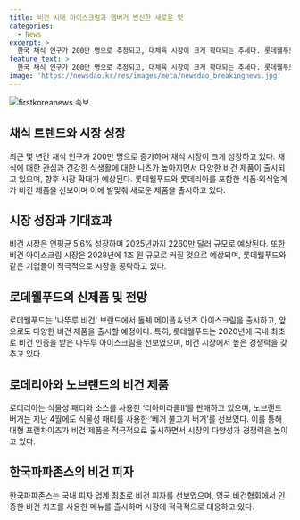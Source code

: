 ```yaml
---
title: 비건 시대 아이스크림과 햄버거 변신한 새로운 맛
categories:
  - News
excerpt: >
  한국 채식 인구가 200만 명으로 추정되고, 대체육 시장이 크게 확대되는 추세다. 롯데웰푸드는 비건 아이스크림의 글로벌 시장에서 경쟁력을 높이고, 다양한 제품을 선보일 예정이다. 롯데리아와 노브랜드 버거도 각각 비건 햄버거를 출시하여 관련 시장에 진출하고 있다. 뿐만 아니라, 한국파파존스는 비건 피자를 선보이며 비건 식품 시장의 다양성이 확대되고 있다. 이에 따라 채식 인구와 건강식품 시장의 성장이 함께 이뤄지고 있다.
feature_text: >
  한국 채식 인구가 200만 명으로 추정되고, 대체육 시장이 크게 확대되는 추세다. 롯데웰푸드는 비건 아이스크림의 글로벌 시장에서 경쟁력을 높이고, 다양한 제품을 선보일 예정이다. 롯데리아와 노브랜드 버거도 각각 비건 햄버거를 출시하여 관련 시장에 진출하고 있다. 뿐만 아니라, 한국파파존스는 비건 피자를 선보이며 비건 식품 시장의 다양성이 확대되고 있다. 이에 따라 채식 인구와 건강식품 시장의 성장이 함께 이뤄지고 있다.
image: 'https://newsdao.kr/res/images/meta/newsdao_breakingnews.jpg'
---
```


<p><img src="https://newsdao.kr/res/images/meta/newsdao_breakingnews.jpg" alt="firstkoreanews 속보" /></p>

<h2 data-ke-size="size26">채식 트렌드와 시장 성장</h2>

<p>최근 몇 년간 채식 인구가 200만 명으로 증가하며 채식 시장이 크게 성장하고 있다. 채식에 대한 관심과 건강한 식생활에 대한 니즈가 높아지면서 다양한 비건 제품이 출시되고 있으며, 향후 시장 확대가 예상된다. 롯데웰푸드와 롯데리아를 포함한 식품·외식업계가 비건 제품을 선보이며 이에 발맞춰 새로운 제품을 출시하고 있다.</p>

<h2 data-ke-size="size26">시장 성장과 기대효과</h2>

<p>비건 시장은 연평균 5.6% 성장하며 2025년까지 2260만 달러 규모로 예상된다. 또한 비건 아이스크림 시장은 2028년에 1조 원 규모로 커질 것으로 예상되며, 롯데웰푸드와 같은 기업들이 적극적으로 시장을 공략하고 있다.</p>

<h2 data-ke-size="size26">로데웰푸드의 신제품 및 전망</h2>

<p>로데웰푸드는 '나뚜루 비건' 브랜드에서 돌체 메이플＆넛츠 아이스크림을 출시하고, 앞으로도 다양한 비건 제품을 출시할 예정이다. 특히, 롯데웰푸드는 2020년에 국내 최초로 비건 인증을 받은 나뚜루 아이스크림을 선보였으며, 비건 시장에서 높은 경쟁력을 갖추고 있다.</p>

<h2 data-ke-size="size26">로데리아와 노브랜드의 비건 제품</h2>

<p>로데리아는 식물성 패티와 소스를 사용한 ‘리아미라클Ⅱ’를 판매하고 있으며, 노브랜드 버거는 지난 4월에도 식물성 패티를 사용한 ‘베거 불고기 버거’를 선보였다. 이를 통해 대형 프랜차이즈가 비건 제품을 적극적으로 출시하면서 시장의 다양성과 경쟁력을 높이고 있다.</p>

<h2 data-ke-size="size26">한국파파존스의 비건 피자</h2>

<p>한국파파존스는 국내 피자 업계 최초로 비건 피자를 선보였으며, 영국 비건협회에서 인증한 비건 치즈를 사용한 메뉴를 출시하며 시장에 적극적으로 대응하고 있다.</p>

